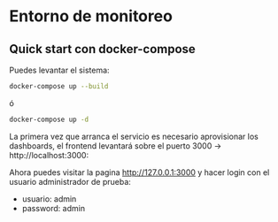 # Entorno de monitoreo

## Quick start con docker-compose

Puedes levantar el sistema:

```sh
docker-compose up --build

```

ó

```sh
docker-compose up -d
```

La primera vez que arranca el servicio es necesario aprovisionar los dashboards, el frontend levantará sobre el puerto 3000 -> http://localhost:3000:


Ahora puedes visitar la pagina http://127.0.0.1:3000 y hacer login con el usuario administrador de prueba:

* usuario: admin
* password: admin

